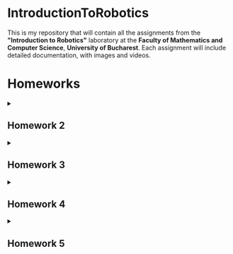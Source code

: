 # IntroductionToRobotics

This is my repository that will contain all the assignments from the **"Introduction to Robotics"** laboratory at the **Faculty of Mathematics and Computer Science**, **University of Bucharest**. Each assignment will include detailed documentation, with images and videos.

# Homeworks

<details>
<summary><h2> Homework 2</summary>
<br>
This assignment focuses on controlling an RGB LED using three potentiometers (one for each color).



For the implementation, I used:

* An RGB LED
* 3 potentiometers
* 6 resistors of 100 ohms (I connected three in series for each because I only had one 330-ohm resistor)
* 1 resistor of 330 ohms

Photo with first homework:

![Tema 1](./Imagini/tema1.jpg)



This is the video with first homework: https://www.youtube.com/watch?v=EDOw4xzkUVw&ab_channel=IulianMarin
</details>



<details>
<summary><h2> Homework 3</summary>
<br>
This assignment involves simulating a 3-floor elevator control system using
LEDs, buttons, and a buzzer with Arduino.

Components
* LEDs (At least 4: 3 for the floors and 1 for the elevator’s operational
state)
* Buttons
* Buzzer 
* Resistors and wires as needed

This code has functionalities only for the 1st and 3rd floor and has some bugs.The project's functionality is the one shown in the following video.: https://www.youtube.com/shorts/kLPn3MB_2u4

Below is a photo with the assembled homework.

![Tema 2](./Imagini/tema2.jpg)


</details>

<details>
<summary><h2> Homework 4</summary>
<br>
This project involves implementing a 7-segment display using Arduino, where you can 'draw' by lighting up segments one by one.


**General description:** We will use the joystick to control the position of the segment and 'draw' on the display. The movement between segments should be natural, meaning they should transition from the current position only to neighboring segments, without passing through 'walls'.

**Components**:
* 7 segment display (1)
* 1 joystick
* resistors and wires

**Requirement**: The initial position should be on the DP. The current
position always blinks (irrespective of the fact that the segment is on or
off). Use the joystick to move from one position to neighbors (see table for
corresponding movement). Short pressing the button toggles the segment
state from ON to OFF or from OFF to ON. Long pressing the button
resets the entire display by turning all the segments OFF and moving the
current position to the decimal point.
![Tema 4](./Imagini/tema3.jpg)

Link with the video: [here](https://youtube.com/shorts/8ki4eayzJKo)

</details>



<details>
<summary><h2> Homework 5</summary>
<br>
In this project, I created a timer using a 4 digit 7-segment display, 3 buttons (one for start/stop, one for saving laps, and one for reset). To save Arduino pins, I used a 74HC595 shift register.  <br>
<br>

**General description**: Using the 4 digit 7 segment display and 3 buttons,
we should implement a stopwatch timer that counts in 10ths of a second
and has a save lap functionality (similar to most basic stopwatch functions
on most phones).

The **components** I used are:
* 4-digit 7-segment display
* 3 buttons
* 74HC595 shift register
* Resistors and wires


**Requirement**:  The starting value of the 4 digit 7 segment display should
be ”000.0”. The buttons should have the following functionalities:
* Button 1: Start / pause.
* Button 2: Reset (if in pause mode). Reset saved laps (if in lap
viewing mode).
* Button 3: Save lap (if in counting mode), cycle through last saved
laps (up to 4 laps).


**Workflow**:
1. Display shows ”000.0”. When pressing the Start button, the timer
should start.
2. During timer counter, each time you press the lap button, you should
save that timer’s value in memory (not persistent, it is OK to be
deleted upon reset), up to 4 laps (or more if you want); pressing the
5th time should override the 1st saved one. If you press the reset
button while timer works, nothing happens. If you press the pause
button, the timer stops.
3. In Pause Mode, the lap flag button doesn’t work anymore. Pressing
the reset button resets you to 000.0.
4. After reset, you can now press the flag buttons to cycle through the
lap times. Each time you press the flag button, it takes you to the
next saved lap. Pressing it continuously should cycle you through it
continuously. Pressing the reset button while in this state resets all
your flags and takes the timer back to ”000.0”.

![Tema 5](./Imagini/tema5.jpg)


Link with the video: [here](https://www.youtube.com/shorts/0NJ0U_hqhgI)
</details>


